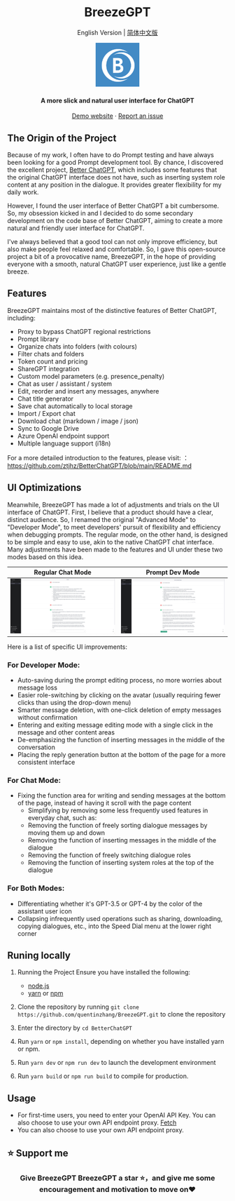 <h1 align="center"><b>BreezeGPT</b></h1>

<p align="center">
   English Version |
   <a href="README-zh_CN.md">
      简体中文版
   </a>
</p>

<p align="center">
    <a href="https://breezegpt.dev" target="_blank"><img src="public/apple-touch-icon.png" alt="Better ChatGPT" width="100" /></a>
</p>

<h4 align="center"><b>A more slick and natural user interface for ChatGPT</b></h4>

<p align="center">
    <a href="https://breezegpt.dev">Demo website</a>
    ·
    <a href="https://github.com/quentinzhang/BreezeGPT/issues">Report an issue</a>
</p>

## The Origin of the Project

Because of my work, I often have to do Prompt testing and have always been looking for a good Prompt development tool. By chance, I discovered the excellent project, [Better ChatGPT](https://github.com/ztjhz/BetterChatGPT/tree/main), which includes some features that the original ChatGPT interface does not have, such as inserting system role content at any position in the dialogue. It provides greater flexibility for my daily work.

However, I found the user interface of Better ChatGPT a bit cumbersome. So, my obsession kicked in and I decided to do some secondary development on the code base of Better ChatGPT, aiming to create a more natural and friendly user interface for ChatGPT.

I've always believed that a good tool can not only improve efficiency, but also make people feel relaxed and comfortable. So, I gave this open-source project a bit of a provocative name, BreezeGPT, in the hope of providing everyone with a smooth, natural ChatGPT user experience, just like a gentle breeze.

## Features

BreezeGPT maintains most of the distinctive features of Better ChatGPT, including:

- Proxy to bypass ChatGPT regional restrictions
- Prompt library
- Organize chats into folders (with colours)
- Filter chats and folders
- Token count and pricing
- ShareGPT integration
- Custom model parameters (e.g. presence_penalty)
- Chat as user / assistant / system
- Edit, reorder and insert any messages, anywhere
- Chat title generator
- Save chat automatically to local storage
- Import / Export chat
- Download chat (markdown / image / json)
- Sync to Google Drive
- Azure OpenAI endpoint support
- Multiple language support (i18n)

For a more detailed introduction to the features, please visit: ：https://github.com/ztjhz/BetterChatGPT/blob/main/README.md

## UI Optimizations

Meanwhile, BreezeGPT has made a lot of adjustments and trials on the UI interface of ChatGPT. First, I believe that a product should have a clear, distinct audience. So, I renamed the original "Advanced Mode" to "Developer Mode", to meet developers' pursuit of flexibility and efficiency when debugging prompts. The regular mode, on the other hand, is designed to be simple and easy to use, akin to the native ChatGPT chat interface. Many adjustments have been made to the features and UI under these two modes based on this idea.

| Regular Chat Mode | Prompt Dev Mode |
|:---:|:---:|
| ![](public/normal-mode-en.png) | ![](public/dev-mode-en.png) |

Here is a list of specific UI improvements:

### For Developer Mode:
- Auto-saving during the prompt editing process, no more worries about message loss
- Easier role-switching by clicking on the avatar (usually requiring fewer clicks than using the drop-down menu)
- Smarter message deletion, with one-click deletion of empty messages without confirmation
- Entering and exiting message editing mode with a single click in the message and other content areas
- De-emphasizing the function of inserting messages in the middle of the conversation
- Placing the reply generation button at the bottom of the page for a more consistent interface

### For Chat Mode:
- Fixing the function area for writing and sending messages at the bottom of the page, instead of having it scroll with the page content
  - Simplifying by removing some less frequently used features in everyday chat, such as:
  - Removing the function of freely sorting dialogue messages by moving them up and down
  - Removing the function of inserting messages in the middle of the dialogue
  - Removing the function of freely switching dialogue roles
  - Removing the function of inserting system roles at the top of the dialogue

### For Both Modes:
- Differentiating whether it's GPT-3.5 or GPT-4 by the color of the assistant user icon
- Collapsing infrequently used operations such as sharing, downloading, copying dialogues, etc., into the Speed Dial menu at the lower right corner

## Runing locally

1. Running the Project
Ensure you have installed the following:

   - [node.js](https://nodejs.org/en/)
   - [yarn](https://yarnpkg.com/) or [npm](https://www.npmjs.com/)

1. Clone the repository by running `git clone https://github.com/quentinzhang/BreezeGPT.git` to clone the repository
2. Enter the directory by `cd BetterChatGPT`
3. Run `yarn` or `npm install`, depending on whether you have installed yarn or npm.
4. Run `yarn dev` or `npm run dev` to launch the development environment
5. Run `yarn build` or `npm run build` to compile for production.

## Usage

- For first-time users, you need to enter your OpenAI API Key. You can also choose to use your own API endpoint proxy. [Fetch](https://platform.openai.com/account/api-keys)
- You can also choose to use your own API endpoint proxy.

## ⭐️ Support me

<h3 align="center">
    Give <b>BreezeGPT</b>  BreezeGPT a star  ⭐️，and give me some encouragement and motivation to move on❤️
</h3>